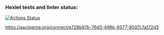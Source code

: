 ### Hexlet tests and linter status:
[![Actions Status](https://github.com/TimeToCodeSomething/frontend-project-46/actions/workflows/hexlet-check.yml/badge.svg)](https://github.com/TimeToCodeSomething/frontend-project-46/actions)

https://asciinema.org/connect/e728b97b-76d3-498b-8577-8507c7a172d3
